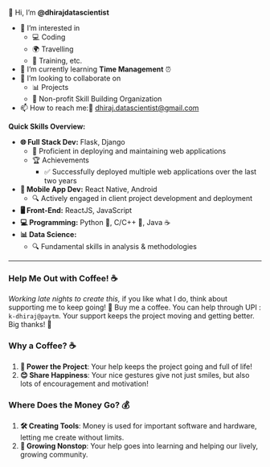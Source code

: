 👋 Hi, I’m **@dhirajdatascientist**

- 👀 I’m interested in 
    - 💻 Coding
    - 🌍 Travelling
    - 🚀 Training, etc.
- 🌱 I’m currently learning **Time Management** ⏰
- 💞️ I’m looking to collaborate on 
    - 📊 Projects 
    - 🚁 Non-profit Skill Building Organization 
- 📫 How to reach me:📧 dhiraj.datascientist@gmail.com

**Quick Skills Overview:**
- **🌐 Full Stack Dev:** Flask, Django
    - 💪 Proficient in deploying and maintaining web applications
    - 🏆 Achievements
       - ✅ Successfully deployed multiple web applications over the last two years
- **📱 Mobile App Dev:** React Native, Android
    - 🔍 Actively engaged in client project development and deployment 
- **🖥️ Front-End:** ReactJS, JavaScript
- **💻 Programming:** Python 🐍, C/C++ 📝, Java ☕
- **📊 Data Science:** 
    - 🔍 Fundamental skills in analysis & methodologies

---

### Help Me Out with Coffee! ☕

_Working late nights to create this,_ if you like what I do, think about supporting me to keep going! 🚀 Buy me a coffee. 
You can help through UPI : `k-dhiraj@paytm`. Your support keeps the project moving and getting better. Big thanks! 🙏

### Why a Coffee? ☕

1. **🚀 Power the Project**: Your help keeps the project going and full of life!
2. **😊 Share Happiness**: Your nice gestures give not just smiles, but also lots of encouragement and motivation!

### Where Does the Money Go? 💰

1. **🛠️ Creating Tools**: Money is used for important software and hardware, letting me create without limits.
2. **🌱 Growing Nonstop**: Your help goes into learning and helping our lively, growing community.
